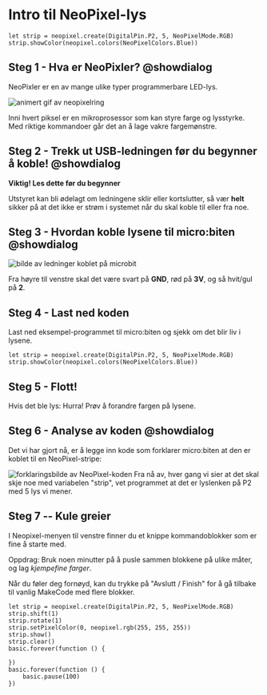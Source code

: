 # Intro til NeoPixel-lys

```template
let strip = neopixel.create(DigitalPin.P2, 5, NeoPixelMode.RGB)
strip.showColor(neopixel.colors(NeoPixelColors.Blue))
```

## Steg 1 - Hva er NeoPixler? @showdialog

NeoPixler er en av mange ulike typer programmerbare LED-lys. 

![animert gif av neopixelring](https://d14xnrffmhx4ml.cloudfront.net/1660675041/smarthus-veiledning-neopixelring.gif)

Inni hvert piksel er en mikroprosessor som kan styre farge og lysstyrke. 
Med riktige kommandoer går det an å lage vakre fargemønstre.



## Steg 2 -  Trekk ut USB-ledningen før du begynner å koble! @showdialog
**Viktig! Les dette før du begynner**  

Utstyret kan bli ødelagt om ledningene sklir eller kortslutter, så vær **helt** sikker på at det ikke er strøm i systemet når du skal koble til eller fra noe.

## Steg 3 -  Hvordan koble lysene til micro:biten @showdialog

![bilde av ledninger koblet på microbit](https://d14xnrffmhx4ml.cloudfront.net/1660675040/smarthus-veiledning-neopixel-ledninger.jpg)

Fra høyre til venstre skal det være svart på **GND**, rød på **3V**, og så hvit/gul på **2**.


## Steg 4 -  Last ned koden

Last ned eksempel-programmet til micro:biten og sjekk om det blir liv i lysene.

```blocks
let strip = neopixel.create(DigitalPin.P2, 5, NeoPixelMode.RGB)
strip.showColor(neopixel.colors(NeoPixelColors.Blue))
```

## Steg 5 - Flott! 

Hvis det ble lys: Hurra! Prøv å forandre fargen på lysene.


## Steg 6 - Analyse av koden @showdialog

Det vi har gjort nå, er å legge inn kode som forklarer micro:biten at den er koblet til en NeoPixel-stripe:

![forklaringsbilde av NeoPixel-koden](https://d14xnrffmhx4ml.cloudfront.net/1661764818/smarthus-veiledning-neopixel-forklaring.png)
Fra nå av, hver gang vi sier at det skal skje noe med variabelen "strip", vet programmet at det er lyslenken på P2 med 5 lys vi mener.


## Steg 7 -- Kule greier

I Neopixel-menyen til venstre finner du et knippe kommandoblokker som er fine å starte med. 

Oppdrag: Bruk noen minutter på å pusle sammen blokkene på ulike måter, og lag *kjempefine farger*.

Når du føler deg fornøyd, kan du trykke på "Avslutt / Finish" for å gå tilbake til vanlig MakeCode med flere blokker.

```ghost
let strip = neopixel.create(DigitalPin.P2, 5, NeoPixelMode.RGB)
strip.shift(1)
strip.rotate(1)
strip.setPixelColor(0, neopixel.rgb(255, 255, 255))
strip.show()
strip.clear()
basic.forever(function () {
	
})
basic.forever(function () {
    basic.pause(100)
})

```
